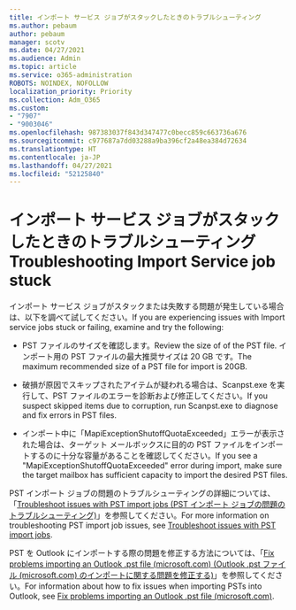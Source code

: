 ```yaml
---
title: インポート サービス ジョブがスタックしたときのトラブルシューティング
ms.author: pebaum
author: pebaum
manager: scotv
ms.date: 04/27/2021
ms.audience: Admin
ms.topic: article
ms.service: o365-administration
ROBOTS: NOINDEX, NOFOLLOW
localization_priority: Priority
ms.collection: Adm_O365
ms.custom:
- "7907"
- "9003046"
ms.openlocfilehash: 987383037f843d347477c0becc859c663736a676
ms.sourcegitcommit: c977687a7dd03288a9ba396cf2a48ea384d72634
ms.translationtype: HT
ms.contentlocale: ja-JP
ms.lasthandoff: 04/27/2021
ms.locfileid: "52125840"
---
```

# <a name="troubleshooting-import-service-job-stuck"></a><span data-ttu-id="b80aa-102">インポート サービス ジョブがスタックしたときのトラブルシューティング</span><span class="sxs-lookup"><span data-stu-id="b80aa-102">Troubleshooting Import Service job stuck</span></span>

<span data-ttu-id="b80aa-103">インポート サービス ジョブがスタックまたは失敗する問題が発生している場合は、以下を調べて試してください。</span><span class="sxs-lookup"><span data-stu-id="b80aa-103">If you are experiencing issues with Import service jobs stuck or failing, examine and try the following:</span></span>

- <span data-ttu-id="b80aa-104">PST ファイルのサイズを確認します。</span><span class="sxs-lookup"><span data-stu-id="b80aa-104">Review the size of of the PST file.</span></span> <span data-ttu-id="b80aa-105">インポート用の PST ファイルの最大推奨サイズは 20 GB です。</span><span class="sxs-lookup"><span data-stu-id="b80aa-105">The maximum recommended size of a PST file for import is 20GB.</span></span>

- <span data-ttu-id="b80aa-106">破損が原因でスキップされたアイテムが疑われる場合は、Scanpst.exe を実行して、PST ファイルのエラーを診断および修正してください。</span><span class="sxs-lookup"><span data-stu-id="b80aa-106">If you suspect skipped items due to corruption, run Scanpst.exe to diagnose and fix errors in PST files.</span></span>

- <span data-ttu-id="b80aa-107">インポート中に「MapiExceptionShutoffQuotaExceeded」エラーが表示された場合は、ターゲット メールボックスに目的の PST ファイルをインポートするのに十分な容量があることを確認してください。</span><span class="sxs-lookup"><span data-stu-id="b80aa-107">If you see a "MapiExceptionShutoffQuotaExceeded" error during import, make sure the target mailbox has sufficient capacity to import the desired PST files.</span></span>

<span data-ttu-id="b80aa-108">PST インポート ジョブの問題のトラブルシューティングの詳細については、「[Troubleshoot issues with PST import jobs (PST インポート ジョブの問題のトラブルシューティング)](https://docs.microsoft.com/office365/troubleshoot/pst-import-service/issues-with-pst-import-job)」を参照してください。</span><span class="sxs-lookup"><span data-stu-id="b80aa-108">For more information on troubleshooting PST import job issues, see [Troubleshoot issues with PST import jobs](https://docs.microsoft.com/office365/troubleshoot/pst-import-service/issues-with-pst-import-job).</span></span>

<span data-ttu-id="b80aa-109">PST を Outlook にインポートする際の問題を修正する方法については、「[Fix problems importing an Outlook .pst file (microsoft.com) (Outlook .pst ファイル (microsoft.com) のインポートに関する問題を修正する)](https://support.microsoft.com/topic/fix-problems-importing-an-outlook-pst-file-2d2e50dc-5c36-4ab2-ab50-f1be733b3d6e?ui=en-us&rs=en-us&ad=us)」を参照してください。</span><span class="sxs-lookup"><span data-stu-id="b80aa-109">For information about how to fix issues when importing PSTs into Outlook, see [Fix problems importing an Outlook .pst file (microsoft.com)](https://support.microsoft.com/topic/fix-problems-importing-an-outlook-pst-file-2d2e50dc-5c36-4ab2-ab50-f1be733b3d6e?ui=en-us&rs=en-us&ad=us).</span></span>